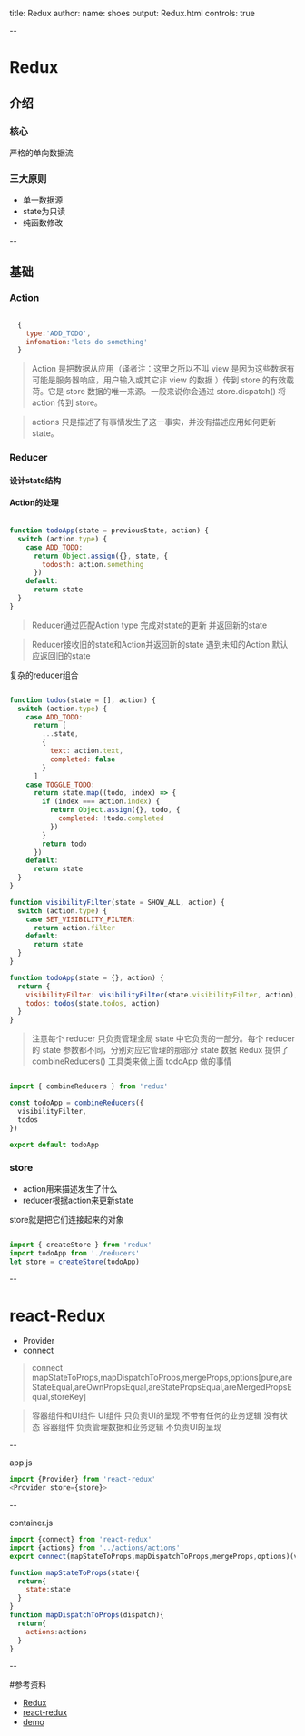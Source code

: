 title: Redux
author:
  name: shoes
output: Redux.html
controls: true

--

# Redux

## 介绍

### 核心
  严格的单向数据流

### 三大原则
  * 单一数据源
  * state为只读
  * 纯函数修改

--

## 基础

### Action

```javascript

  {
    type:'ADD_TODO',
    infomation:'lets do something'
  }

```

>Action 是把数据从应用（译者注：这里之所以不叫 view 是因为这些数据有可能是服务器响应，用户输入或其它非 view 的数据 ）传到 store 的有效载荷。它是 store 数据的唯一来源。一般来说你会通过 store.dispatch() 将 action 传到 store。

> actions 只是描述了有事情发生了这一事实，并没有描述应用如何更新 state。

### Reducer

#### 设计state结构

#### Action的处理

```javascript

function todoApp(state = previousState, action) {
  switch (action.type) {
    case ADD_TODO:
      return Object.assign({}, state, {
        todosth: action.something
      })
    default:
      return state
  }
}

```

>Reducer通过匹配Action type 完成对state的更新 并返回新的state

>Reducer接收旧的state和Action并返回新的state 遇到未知的Action 默认应返回旧的state


复杂的reducer组合

```javascript

function todos(state = [], action) {
  switch (action.type) {
    case ADD_TODO:
      return [
        ...state,
        {
          text: action.text,
          completed: false
        }
      ]
    case TOGGLE_TODO:
      return state.map((todo, index) => {
        if (index === action.index) {
          return Object.assign({}, todo, {
            completed: !todo.completed
          })
        }
        return todo
      })
    default:
      return state
  }
}

function visibilityFilter(state = SHOW_ALL, action) {
  switch (action.type) {
    case SET_VISIBILITY_FILTER:
      return action.filter
    default:
      return state
  }
}

function todoApp(state = {}, action) {
  return {
    visibilityFilter: visibilityFilter(state.visibilityFilter, action),
    todos: todos(state.todos, action)
  }
}

```

>注意每个 reducer 只负责管理全局 state 中它负责的一部分。每个 reducer 的 state 参数都不同，分别对应它管理的那部分 state 数据
Redux 提供了 combineReducers() 工具类来做上面 todoApp 做的事情

```javascript

import { combineReducers } from 'redux'

const todoApp = combineReducers({
  visibilityFilter,
  todos
})

export default todoApp

```



### store
  * action用来描述发生了什么
  * reducer根据action来更新state

store就是把它们连接起来的对象

```javascript

import { createStore } from 'redux'
import todoApp from './reducers'
let store = createStore(todoApp)

```


--

# react-Redux

* Provider
* connect

>connect mapStateToProps,mapDispatchToProps,mergeProps,options[pure,areStateEqual,areOwnPropsEqual,areStatePropsEqual,areMergedPropsEqual,storeKey]

>容器组件和UI组件   UI组件  只负责UI的呈现 不带有任何的业务逻辑  没有状态   容器组件  负责管理数据和业务逻辑 不负责UI的呈现

--

app.js
```javascript
import {Provider} from 'react-redux'
<Provider store={store}>
```

--

container.js
```javascript
import {connect} from 'react-redux'
import {actions} from '../actions/actions'
export connect(mapStateToProps,mapDispatchToProps,mergeProps,options)(viewComponent)

function mapStateToProps(state){
  return{
    state:state
  }
}
function mapDispatchToProps(dispatch){
  return{
    actions:actions
  }
}
```
--

#参考资料
* [Redux](http://www.redux.org.cn/)
* [react-redux](https://redux.js.org/)
* [demo](https://github.com/Jshoes/reduxPro.git)
